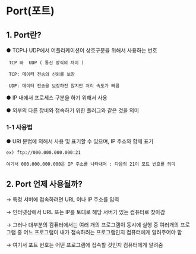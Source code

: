 # Port(포트)

## 1. Port란?
● TCP나 UDP에서 어플리케이션이 상호구분을 위해서 사용하는 번호

     TCP 와  UDP ( 통신 방식의 차이 ) 
 
     TCP: 데이터 전송의 신뢰를 보장 
 
     UDP: 데이터 전송을 보장하진 않지만 처리 속도가 빠름 


● IP 내에서 프로세스 구분을 하기 위해서 사용 

● 외부의 다른 장비와 접속하기 위한 플러그와 같은 것을 의미


### 1-1 사용법
● URI 문법에 의해서 사용 및 표기할 수 있으며, IP 주소와 함께 표기

    ex) ftp://000.000.000.000:21 

    여기서 000.000.000.000은 IP 주소를 나타내며 : 다음의 21이 포트 번호를 의미


## 2. Port 언제 사용될까?

→ 특정 서버에 접속하려면 URL 이나 IP 주소를 입력

→ 인터넷상에서 URL 또는 IP를 토대로 해당 서버가 있는 컴퓨터로 찾아감

→ 그러나 대부분의 컴퓨터에서는 여러 개의 프로그램이 동시에 실행 중
  여러개의 프로그램 중 어느 프로그램이 내가 접속하려는 프로그램인지 컴퓨터에게 알려주어야 함
  
→ 여기서 포트 번호는 어떤 프로그램에 접속할 것인지 컴퓨터에게 알려줌

